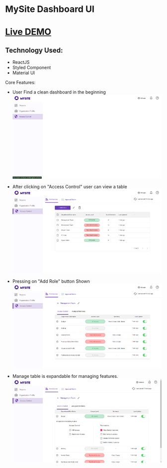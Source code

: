 # MySite Dashboard UI 

# [Live DEMO](https://mysite-dashboard-ui.netlify.app/)
## Technology Used:
- ReactJS 
- Styled Component
- Material UI

Core Features: 
- User Find a clean dashboard in the beginning  
![homeSS](src/assets/ss/home.png)

- After clicking on "Access Control" user can view a table
![vwTable](src/assets/ss/viewTable.png)

- Pressing on "Add Role" button Shown
![manageTable](src/assets/ss/manageTable.png)

- Manage table is expandable for managing features.
![expndTable](src/assets/ss/expandTable.png)
